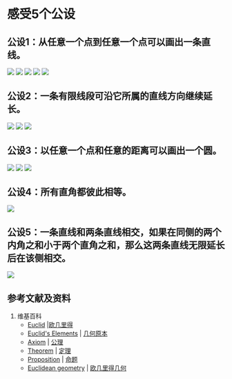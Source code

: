 # 感受5个公设

## 公设1：从任意一个点到任意一个点可以画出一条直线。
![](/images/欧几里得几何/欧几里得元素中典型的几何实验/感受5个公设/1a1.jpg)
![](/images/欧几里得几何/欧几里得元素中典型的几何实验/感受5个公设/1a2.jpg)
![](/images/欧几里得几何/欧几里得元素中典型的几何实验/感受5个公设/1a3.jpg)
![](/images/欧几里得几何/欧几里得元素中典型的几何实验/感受5个公设/1a4.jpg)
![](/images/欧几里得几何/欧几里得元素中典型的几何实验/感受5个公设/1a5.jpg)

## 公设2：一条有限线段可沿它所属的直线方向继续延长。
![](/images/欧几里得几何/欧几里得元素中典型的几何实验/感受5个公设/2a1.jpg)
![](/images/欧几里得几何/欧几里得元素中典型的几何实验/感受5个公设/2a2.jpg)
![](/images/欧几里得几何/欧几里得元素中典型的几何实验/感受5个公设/2a3.jpg)

## 公设3：以任意一个点和任意的距离可以画出一个圆。
![](/images/欧几里得几何/欧几里得元素中典型的几何实验/感受5个公设/3a1.jpg)
![](/images/欧几里得几何/欧几里得元素中典型的几何实验/感受5个公设/3a2.jpg)
![](/images/欧几里得几何/欧几里得元素中典型的几何实验/感受5个公设/3a3.jpg)

## 公设4：所有直角都彼此相等。
![](/images/欧几里得几何/欧几里得元素中典型的几何实验/感受5个公设/4a1.jpg)

## 公设5：一条直线和两条直线相交，如果在同侧的两个内角之和小于两个直角之和，那么这两条直线无限延长后在该侧相交。
![](/images/欧几里得几何/欧几里得元素中典型的几何实验/感受5个公设/5a1.jpg)

## 参考文献及资料

1. 维基百科
	- [Euclid](https://en.wikipedia.org/wiki/Euclid) |[欧几里得](https://zh.wikipedia.org/wiki/%E6%AC%A7%E5%87%A0%E9%87%8C%E5%BE%97) 
	- [Euclid's Elements](https://en.wikipedia.org/wiki/Euclid%27s_Elements) | [几何原本](https://zh.wikipedia.org/wiki/%E5%87%A0%E4%BD%95%E5%8E%9F%E6%9C%AC) 
	- [Axiom](https://en.wikipedia.org/wiki/Axiom) | [公理](https://zh.wikipedia.org/wiki/%E5%85%AC%E7%90%86) 
	- [Theorem](https://en.wikipedia.org/wiki/Theorem) | [定理](https://zh.wikipedia.org/wiki/%E5%AE%9A%E7%90%86) 
	- [Proposition](https://en.wikipedia.org/wiki/Proposition) | [命题](https://zh.wikipedia.org/wiki/%E5%91%BD%E9%A2%98) 
	- [Euclidean geometry](https://en.wikipedia.org/wiki/Euclidean_geometry) | [欧几里得几何](https://zh.wikipedia.org/wiki/%E6%AC%A7%E5%87%A0%E9%87%8C%E5%BE%97%E5%87%A0%E4%BD%95) 



